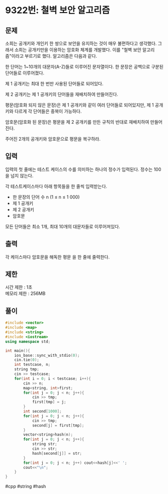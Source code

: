 # 9322번: 철벽 보안 알고리즘

## 문제

소희는 공개키와 개인키 한 쌍으로 보안을 유지하는 것이 매우 불편하다고 생각했다. 그래서 소희는 공개키만을 이용하는 암호화 체계를 개발했다. 이를 "철벽 보안 알고리즘"이라고 부르기로 했다. 알고리즘은 다음과 같다.

한 단어는 1~10개의 대문자(A-Z)들로 이루어진 문자열이다. 한 문장은 공백으로 구분된 단어들로 이루어졌다.

제 1 공개키는 최대 한 번만 사용된 단어들로 되어있다.

제 2 공개키는 제 1 공개키의 단어들을 재배치하여 만들어진다.

평문(암호화 되지 않은 문장)은 제 1 공개키와 같이 여러 단어들로 되어있지만, 제 1 공개키와 다르게 각 단어들은 중복이 가능하다.

암호문(암호화 된 문장)은 평문을 제 2 공개키를 만든 규칙의 반대로 재배치하여 만들어진다.

주어진 2개의 공개키와 암호문으로 평문을 복구하라.

## 입력

입력의 첫 줄에는 테스트 케이스의 수를 의미하는 하나의 정수가 입력된다. 정수는 100을 넘지 않는다.

각 테스트케이스마다 아래 항목들을 한 줄씩 입력받는다.

- 한 문장의 단어 수 n (1 ≤ n ≤ 1 000)
- 제 1 공개키
- 제 2 공개키
- 암호문 <br>

모든 단어들은 최소 1개, 최대 10개의 대문자들로 이루어져있다.

## 출력

각 케이스마다 암호문을 해독한 평문
을 한 줄에 줄력한다.

## 제한

시간 제한 : 1초 <br>
메모리 제한 : 256MB

## 풀이

```c++
#include <vector>
#include <map>
#include <string>
#include <iostream>
using namespace std;

int main(){
    ios_base::sync_with_stdio(0);
    cin.tie(0);
    int testcase, n;
    string tmp;
    cin >> testcase;
    for(int i = 0; i < testcase; i++){
        cin >> n;
        map<string, int>first;
        for(int j = 0; j < n; j++){
            cin >> tmp;
            first[tmp] = j;
        }
        int second[1000];
        for(int j = 0; j < n; j++){
            cin >> tmp;
            second[j] = first[tmp];
        }
        vector<string>hash(n);
        for(int j = 0; j < n; j++){
            string str;
            cin >> str;
            hash[second[j]] = str;
        }
        for(int j = 0; j < n; j++) cout<<hash[j]<<' ';
        cout<<"\n";
    }
}
```

#cpp #string #hash

